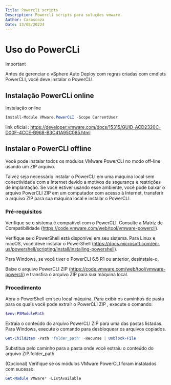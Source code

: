 ```yaml
---
Title: Powercli scripts
Description: Powercli scripts para soluções vmware.
Author: Carascoza
Date: 13/08/20224
---
```


# Uso do PowerCLi 

>[!IMPORTANT]
>Antes de gerenciar o vSphere Auto Deploy com regras criadas com cmdlets PowerCLI, você deve instalar o PowerCLI.

## Instalação PowerCLi online 

Instalação online 
```powershell
Install-Module VMware.PowerCLI -Scope CurrentUser
```
link oficial : https://developer.vmware.com/docs/15315/GUID-ACD2320C-D00F-4CCE-B968-B3C41A95C085.html

## Instalar o PowerCLI offline

Você pode instalar todos os módulos VMware PowerCLI no modo off-line usando um ZIP arquivo.

Talvez seja necessário instalar o PowerCLI em uma máquina local sem conectividade com a Internet devido a motivos de segurança e restrições de implantação. Se você estiver usando esse ambiente, você pode baixar o arquivo PowerCLI ZIP em um computador com acesso à Internet, transferir o arquivo ZIP para sua máquina local e instalar o PowerCLI.

### Pré-requisitos
Verifique se o sistema é compatível com o PowerCLI. Consulte a Matriz de Compatibilidade (https://code.vmware.com/web/tool/vmware-powercli).

Verifique se o PowerShell está disponível em seu sistema. Para Linux e macOS, você deve instalar o PowerShell (https://docs.microsoft.com/en-us/powershell/scripting/install/installing-powershell).

Para Windows, se você tiver o PowerCLI 6.5 R1 ou anterior, desinstale-o.

Baixe o arquivo PowerCLI ZIP (https://code.vmware.com/web/tool/vmware-powercli) e transfira o arquivo ZIP para sua máquina local.

### Procedimento
Abra o PowerShell em seu local máquina.
Para exibir os caminhos de pasta para os quais você pode extrair o PowerCLI ZIP , execute o comando:

```powershell
$env:PSModulePath
```
Extraia o conteúdo do arquivo PowerCLI ZIP para uma das pastas listadas.
Para Windows, execute o comando para desbloquear os arquivos copiados.

```powershell
Get-ChildItem -Path 'folder_path' -Recurse | Unblock-File
```

Substitua pelo caminho para a pasta onde você extraiu o conteúdo do arquivo ZIP.folder_path

(Opcional) Verifique se os módulos VMware PowerCLI foram instalados com sucesso.

```powershell
Get-Module VMware* -ListAvailable
```


